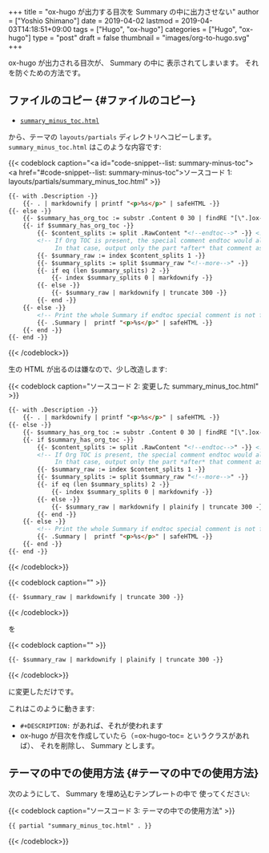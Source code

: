 +++
title = "ox-hugo が出力する目次を Summary の中に出力させない"
author = ["Yoshio Shimano"]
date = 2019-04-02
lastmod = 2019-04-03T14:18:51+09:00
tags = ["Hugo", "ox-hugo"]
categories = ["Hugo", "ox-hugo"]
type = "post"
draft = false
thumbnail = "images/org-to-hugo.svg"
+++

ox-hugo が出力される目次が、 Summary の中に
表示されてしまいます。
それを防ぐための方法です。


## ファイルのコピー {#ファイルのコピー}

-   [`summary_minus_toc.html`](https://github.com/kaushalmodi/hugo-bare-min-theme/blob/master/layouts/partials/summary%5Fminus%5Ftoc.html)

から、テーマの `layouts/partials` ディレクトリへコピーします。
`summary_minus_toc.html` はこのような内容です:

{{< codeblock caption="<a id=\"code-snippet--list: summary-minus-toc\"></a><a href=\"#code-snippet--list: summary-minus-toc\">ソースコード 1</a>: layouts/partials/summary_minus_toc.html" >}}
```html
{{- with .Description -}}
    {{- . | markdownify | printf "<p>%s</p>" | safeHTML -}}
{{- else -}}
    {{- $summary_has_org_toc := substr .Content 0 30 | findRE "[\".]ox-hugo-toc" -}}
    {{- if $summary_has_org_toc -}}
        {{- $content_splits := split .RawContent "<!--endtoc-->" -}} <!-- Need to use .RawContent as we will be parsing for 'more' comment later. -->
        <!-- If Org TOC is present, the special comment endtoc would also be present.
             In that case, output only the part *after* that comment as Summary. -->
        {{- $summary_raw := index $content_splits 1 -}}
        {{- $summary_splits := split $summary_raw "<!--more-->" -}}
        {{- if eq (len $summary_splits) 2 -}}
            {{- index $summary_splits 0 | markdownify -}}
        {{- else -}}
            {{- $summary_raw | markdownify | truncate 300 -}}
        {{- end -}}
    {{- else -}}
        <!-- Print the whole Summary if endtoc special comment is not found. -->
        {{- .Summary |  printf "<p>%s</p>" | safeHTML -}}
    {{- end -}}
{{- end -}}
```
{{< /codeblock>}}

生の HTML が出るのは嫌なので、少し改造します:

{{< codeblock caption="ソースコード 2: 変更した summary_minus_toc.html" >}}
```html
{{- with .Description -}}
    {{- . | markdownify | printf "<p>%s</p>" | safeHTML -}}
{{- else -}}
    {{- $summary_has_org_toc := substr .Content 0 30 | findRE "[\".]ox-hugo-toc" -}}
    {{- if $summary_has_org_toc -}}
        {{- $content_splits := split .RawContent "<!--endtoc-->" -}} <!-- Need to use .RawContent as we will be parsing for 'more' comment later. -->
        <!-- If Org TOC is present, the special comment endtoc would also be present.
             In that case, output only the part *after* that comment as Summary. -->
        {{- $summary_raw := index $content_splits 1 -}}
        {{- $summary_splits := split $summary_raw "<!--more-->" -}}
        {{- if eq (len $summary_splits) 2 -}}
            {{- index $summary_splits 0 | markdownify -}}
        {{- else -}}
            {{- $summary_raw | markdownify | plainify | truncate 300 -}}
        {{- end -}}
    {{- else -}}
        <!-- Print the whole Summary if endtoc special comment is not found. -->
        {{- .Summary |  printf "<p>%s</p>" | safeHTML -}}
    {{- end -}}
{{- end -}}
```
{{< /codeblock>}}

{{< codeblock caption="" >}}
```html
{{- $summary_raw | markdownify | truncate 300 -}}
```
{{< /codeblock>}}

を

{{< codeblock caption="" >}}
```html
{{- $summary_raw | markdownify | plainify | truncate 300 -}}
```
{{< /codeblock>}}

に変更しただけです。

これはこのように動きます:

-   `#+DESCRIPTION:` があれば、それが使われます
-   ox-hugo が目次を作成していたら（=ox-hugo-toc= というクラスがあれば）、
    それを削除し、 Summary とします。


## テーマの中での使用方法 {#テーマの中での使用方法}

次のようにして、 Summary を埋め込むテンプレートの中で
使ってください:

{{< codeblock caption="ソースコード 3: テーマの中での使用方法" >}}
```html
{{ partial "summary_minus_toc.html" . }}
```
{{< /codeblock>}}
